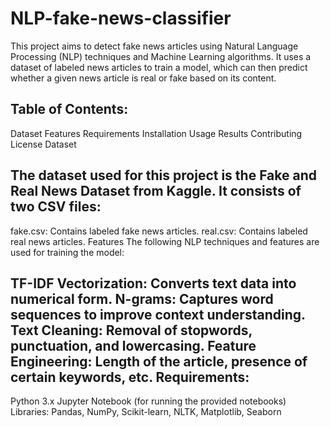 # NLP-fake-news-classifier
This project aims to detect fake news articles using Natural Language Processing (NLP) techniques and Machine Learning algorithms. It uses a dataset of labeled news articles to train a model, which can then predict whether a given news article is real or fake based on its content.

Table of Contents:
--------------------------------
Dataset
Features
Requirements
Installation
Usage
Results
Contributing
License
Dataset

The dataset used for this project is the Fake and Real News Dataset from Kaggle. It consists of two CSV files:
----------------------------------------------------
fake.csv: Contains labeled fake news articles.
real.csv: Contains labeled real news articles.
Features
The following NLP techniques and features are used for training the model:

TF-IDF Vectorization: Converts text data into numerical form.
N-grams: Captures word sequences to improve context understanding.
Text Cleaning: Removal of stopwords, punctuation, and lowercasing.
Feature Engineering: Length of the article, presence of certain keywords, etc.
Requirements:
-------------------
Python 3.x
Jupyter Notebook (for running the provided notebooks)
Libraries: Pandas, NumPy, Scikit-learn, NLTK, Matplotlib, Seaborn

